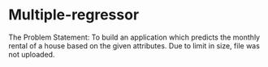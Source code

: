 # Multiple-regressor
The Problem Statement: 
To build an application which predicts the monthly rental of a house based on the given attributes.
Due to limit in size, file was not uploaded.
